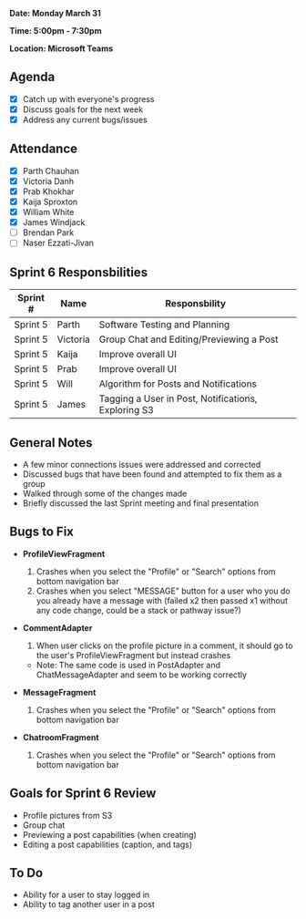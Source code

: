 **Date: Monday March 31**

**Time: 5:00pm - 7:30pm**

**Location: Microsoft Teams**

## Agenda 
- [x] Catch up with everyone's progress
- [x] Discuss goals for the next week
- [x] Address any current bugs/issues

## Attendance
- [x] Parth Chauhan
- [x] Victoria Danh
- [x] Prab Khokhar
- [x] Kaija Sproxton
- [x] William White
- [x] James Windjack
- [ ] Brendan Park
- [ ] Naser Ezzati-Jivan

## Sprint 6 Responsbilities
| Sprint # | Name               | Responsbility                                       |
|----------| ------------------ | ----------------------------------------------------|
| Sprint 5 | Parth              | Software Testing and Planning                       |
| Sprint 5 | Victoria           | Group Chat and Editing/Previewing a Post            |
| Sprint 5 | Kaija              | Improve overall UI                                  |
| Sprint 5 | Prab               | Improve overall UI                                  |
| Sprint 5 | Will               | Algorithm for Posts and Notifications               |
| Sprint 5 | James              | Tagging a User in Post, Notifications, Exploring S3 |

## General Notes
- A few minor connections issues were addressed and corrected
- Discussed bugs that have been found and attempted to fix them as a group
- Walked through some of the changes made
- Briefly discussed the last Sprint meeting and final presentation

## Bugs to Fix
- **ProfileViewFragment**
  1. Crashes when you select the "Profile" or "Search" options from bottom navigation bar
  2. Crashes when you select "MESSAGE" button for a user who you do you already have a message with (failed x2 then passed x1 without any code change, could be a stack or pathway issue?)

- **CommentAdapter**
  1. When user clicks on the profile picture in a comment, it should go to the user's ProfileViewFragment but instead crashes
    - Note: The same code is used in PostAdapter and ChatMessageAdapter and seem to be working correctly

- **MessageFragment**
  1. Crashes when you select the "Profile" or "Search" options from bottom navigation bar

- **ChatroomFragment**
  1. Crashes when you select the "Profile" or "Search" options from bottom navigation bar

## Goals for Sprint 6 Review
- Profile pictures from S3
- Group chat
- Previewing a post capabilities (when creating)
- Editing a post capabilities (caption, and tags)

## To Do
- Ability for a user to stay logged in
- Ability to tag another user in a post
